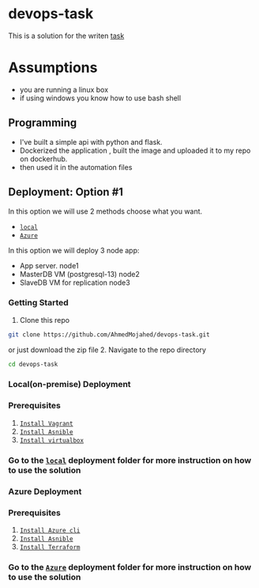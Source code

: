 # devops-task
This is a solution for the writen [task](/DevOps_Challenge.pdf)

# Assumptions
- you are running a linux box
- if using windows you know how to use bash shell
## Programming
- I've built a simple api with python and flask.
- Dockerized the application , built the image and uploaded it to my repo on dockerhub.
- then used it in the automation files

## Deployment: Option #1
In this option we will use 2 methods choose what you want.

- [`local`](/deployment/local/)
- [`Azure`](/deployment/Azure/)

In this option we will deploy 3 node app:
- App server. node1
- MasterDB VM (postgresql-13) node2
- SlaveDB VM for replication node3

### Getting Started

1. Clone this repo
```bash
git clone https://github.com/AhmedMojahed/devops-task.git
```
or just download the zip file
2. Navigate to the repo directory
```bash
cd devops-task
```

### Local(on-premise) Deployment

### Prerequisites
1. [`Install Vagrant`](https://www.vagrantup.com/downloads)
2. [`Install Asnible`](https://docs.ansible.com/ansible/latest/installation_guide/intro_installation.html)
3. [`Install virtualbox`](https://www.virtualbox.org/wiki/Downloads)

### Go to the [`local`](/deployment/local/) deployment folder for more instruction on how to use the solution


### Azure Deployment

### Prerequisites
1. [`Install Azure cli`](https://docs.microsoft.com/en-us/cli/azure/install-azure-cli)
2. [`Install Asnible`](https://docs.ansible.com/ansible/latest/installation_guide/intro_installation.html)
3. [`Install Terraform`](https://www.terraform.io/downloads.html)

### Go to the [`Azure`](/deployment/Azure/) deployment folder for more instruction on how to use the solution

